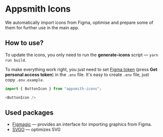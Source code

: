 # Appsmith Icons

We automatically import icons from Figma, optimise and prepare some of them for further use in the main app.

## How to use?

To update the icons, you only need to run the **generate-icons** script — `yarn run build`.

To make everything work right, you just need to set [Figma token](https://www.figma.com/developers/api#authentication) (press **Get personal access token**) in the `.env` file. It's easy to create `.env` file, just copy `.env.example`.

```typescript
import { ButtonIcon } from "appsmith-icons";

<ButtonIcon />
```

## Used packages

- [Figmagic](https://github.com/mikaelvesavuori/figmagic?tab=readme-ov-file) — provides an interface for importing graphics from Figma.
- [SVGO](https://github.com/svg/svgo) — optimizes SVG
